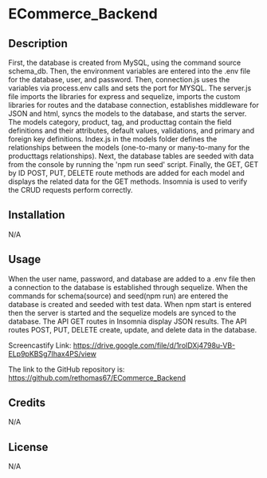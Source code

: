# ECommerce_Backend

## Description

First, the database is created from MySQL, using the command source schema_db. Then, the environment variables are entered into the .env file for the database, user, and password. Then, connection.js uses the variables via process.env calls and sets the port for MYSQL. The server.js file imports the libraries for express and sequelize, imports the custom libraries for routes and the database connection, establishes middleware for JSON and html, syncs the models to the database, and starts the server. The models category, product, tag, and producttag contain the field definitions and their attributes, default values, validations, and primary and foreign key definitions. Index.js in the models folder defines the relationships between the models (one-to-many or many-to-many for the producttags relationships). Next, the database tables are seeded with data from the console by running the 'npm run seed' script. Finally, the GET, GET by ID POST, PUT, DELETE route methods are added for each model and displays the related data for the GET methods.
Insomnia is used to verify the CRUD requests perform correctly.

## Installation

N/A

## Usage

When the user name, password, and database are added to a .env file then a connection to the database is established through sequelize. When the commands for schema(source) and seed(npm run) are entered the database is created and seeded with test data. When npm start is entered then the server is started and the sequelize models are synced to the database. The API GET routes in Insomnia display JSON results. The API routes POST, PUT, DELETE create, update, and delete data in the database.

Screencastify Link:
https://drive.google.com/file/d/1roIDXj4798u-VB-ELp9pKBSg7Ihax4PS/view

The link to the GitHub repository is:
https://github.com/rethomas67/ECommerce_Backend

## Credits

N/A

## License

N/A
